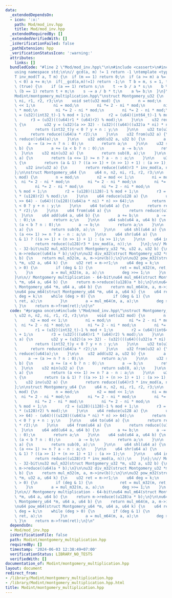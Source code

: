 ```yaml
---
data:
  _extendedDependsOn:
  - icon: ':x:'
    path: Mod/mod_inv.hpp
    title: Mod/mod_inv.hpp
  _extendedRequiredBy: []
  _extendedVerifiedWith: []
  _isVerificationFailed: false
  _pathExtension: hpp
  _verificationStatusIcon: ':warning:'
  attributes:
    links: []
  bundledCode: "#line 2 \"Mod/mod_inv.hpp\"\n\n#include <cassert>\n#include <type_traits>\n\
    using namespace std;\n\n// gcd(a, m) != 1 return -1 \ntemplate <typename T>\n\
    T inv_mod(T a, T m) {\n  if (m == 1) return 0;\n  if (a >= m) a %= m;\n  if (a\
    \ < 0) a += m;\n  if(__gcd(a,m)!=1) return -1;\n  T b = m, s = 1, t = 0;\n  while\
    \ (true) {\n    if (a == 1) return s;\n    t -= b / a * s;\n    b %= a;\n    if\
    \ (b == 1) return t + m;\n    s -= a / b * t;\n    a %= b;\n  }\n}\n#line 3 \"\
    Modint/montgomery_multiplication.hpp\"\nstruct Montgomery_u32 {\n    u32 n, n2,\
    \ ni, r1, r2, r3;\n\n    void set(u32 mod) {\n        n = mod;\n        n2 = mod\
    \ << 1;\n        ni = mod;\n        ni *= 2 - ni * mod;\n        ni *= 2 - ni\
    \ * mod;\n        ni *= 2 - ni * mod;\n        ni *= 2 - ni * mod;\n        r1\
    \ = (u32)(int32_t)-1 % mod + 1;\n        r2 = (u64)(int64_t)-1 % mod + 1;\n  \
    \      r3 = (u32)(((u64)r1 * (u64)r2) % mod);\n    }\n\n    u32 reduce(u64 a)\
    \ {\n        u32 y = (u32)(a >> 32) - (u32)(((u64)((u32)a * ni) * n) >> 32);\n\
    \        return (int32_t)y < 0 ? y + n : y;\n    }\n\n    u32 to(u32 a) {\n  \
    \      return reduce((u64)a * r2);\n    }\n\n    u32 from(u32 a) {\n        return\
    \ reduce((u64)a);\n    }\n\n    u32 add(u32 a, u32 b) {\n        a += b;\n   \
    \     a -= (a >= n ? n : 0);\n        return a;\n    }\n\n    u32 sub(u32 a, u32\
    \ b) {\n        a += (a < b ? n : 0);\n        a -= b;\n        return a;\n  \
    \  }\n\n    u32 min(u32 a) {\n        return sub(0, a);\n    }\n\n    u32 shl(u32\
    \ a) {\n        return (a <<= 1) >= n ? a - n : a;\n    }\n\n    u32 shr(u32 a)\
    \ {\n        return (a & 1) ? ((a >> 1) + (n >> 1) + 1) : (a >> 1);\n    }\n\n\
    \    u32 inv(u32 a) {\n        return reduce((u64)r3 * inv_mod(a, n));\n    }\n\
    };\n\nstruct Montgomery_u64 {\n    u64 n, n2, ni, r1, r2, r3;\n\n    void set(u64\
    \ mod) {\n        n = mod;\n        n2 = mod << 1;\n        ni = mod;\n      \
    \  ni *= 2 - ni * mod;\n        ni *= 2 - ni * mod;\n        ni *= 2 - ni * mod;\n\
    \        ni *= 2 - ni * mod;\n        ni *= 2 - ni * mod;\n        r1 = (u64)(int64_t)-1\
    \ % mod + 1;\n        r2 = (u128)(i128)-1 % mod + 1;\n        r3 = (u64)(((u128)r1\
    \ * (u128)r2) % mod);\n    }\n\n    u64 reduce(u128 a) {\n        u64 y = (u64)(a\
    \ >> 64) - (u64)(((u128)((u64)a * ni) * n) >> 64);\n        return (int64_t)y\
    \ < 0 ? y + n : y;\n    }\n\n    u64 to(u64 a) {\n        return reduce((u128)a\
    \ * r2);\n    }\n\n    u64 from(u64 a) {\n        return reduce((u128)a);\n  \
    \  }\n\n    u64 add(u64 a, u64 b) {\n        a += b;\n        a -= (a >= n ? n\
    \ : 0);\n        return a;\n    }\n\n    u64 sub(u64 a, u64 b) {\n        a +=\
    \ (a < b ? n : 0);\n        a -= b;\n        return a;\n    }\n\n    u64 min(u64\
    \ a) {\n        return sub(0, a);\n    }\n\n    u64 shl(u64 a) {\n        return\
    \ (a <<= 1) >= n ? a - n : a;\n    }\n\n    u64 shr(u64 a) {\n        return (a\
    \ & 1) ? ((a >> 1) + (n >> 1) + 1) : (a >> 1);\n    }\n\n    u64 inv(u64 a) {\n\
    \        return reduce((u128)r3 * inv_mod(a, n));\n    }\n};\n// Montgomery multiplication\
    \ - 32-bit\nu32 mul_m32(struct Montgomery_u32 *m, u32 a, u32 b) {\n    return\
    \ m->reduce((u64)a * b);\n}\n\nu32 div_m32(struct Montgomery_u32 *m, u32 a, u32\
    \ b) {\n    return mul_m32(m, a, m->inv(b));\n}\n\nu32 pow_m32(struct Montgomery_u32\
    \ *m, u32 a, u64 k) {\n    u32 ret = m->r1;\n    u64 deg = k;\n    while (deg\
    \ > 0) {\n        if (deg & 1) {\n            ret = mul_m32(m, ret, a);\n    \
    \    }\n        a = mul_m32(m, a, a);\n        deg >>= 1;\n    }\n    return m->from(ret);\n\
    }\n\n// Montgomery multiplication - 64-bit\nu64 mul_m64(struct Montgomery_u64\
    \ *m, u64 a, u64 b) {\n    return m->reduce((u128)a * b);\n}\n\nu64 div_m64(struct\
    \ Montgomery_u64 *m, u64 a, u64 b) {\n    return mul_m64(m, a, m->inv(b));\n}\n\
    \nu64 pow_m64(struct Montgomery_u64 *m, u64 a, u64 k) {\n    u64 ret = m->r1,\
    \ deg = k;\n    while (deg > 0) {\n        if (deg & 1) {\n            ret = mul_m64(m,\
    \ ret, a);\n        }\n        a = mul_m64(m, a, a);\n        deg >>= 1;\n   \
    \ }\n    return m->from(ret);\n}\n"
  code: "#pragma once\n#include \"Mod/mod_inv.hpp\"\nstruct Montgomery_u32 {\n   \
    \ u32 n, n2, ni, r1, r2, r3;\n\n    void set(u32 mod) {\n        n = mod;\n  \
    \      n2 = mod << 1;\n        ni = mod;\n        ni *= 2 - ni * mod;\n      \
    \  ni *= 2 - ni * mod;\n        ni *= 2 - ni * mod;\n        ni *= 2 - ni * mod;\n\
    \        r1 = (u32)(int32_t)-1 % mod + 1;\n        r2 = (u64)(int64_t)-1 % mod\
    \ + 1;\n        r3 = (u32)(((u64)r1 * (u64)r2) % mod);\n    }\n\n    u32 reduce(u64\
    \ a) {\n        u32 y = (u32)(a >> 32) - (u32)(((u64)((u32)a * ni) * n) >> 32);\n\
    \        return (int32_t)y < 0 ? y + n : y;\n    }\n\n    u32 to(u32 a) {\n  \
    \      return reduce((u64)a * r2);\n    }\n\n    u32 from(u32 a) {\n        return\
    \ reduce((u64)a);\n    }\n\n    u32 add(u32 a, u32 b) {\n        a += b;\n   \
    \     a -= (a >= n ? n : 0);\n        return a;\n    }\n\n    u32 sub(u32 a, u32\
    \ b) {\n        a += (a < b ? n : 0);\n        a -= b;\n        return a;\n  \
    \  }\n\n    u32 min(u32 a) {\n        return sub(0, a);\n    }\n\n    u32 shl(u32\
    \ a) {\n        return (a <<= 1) >= n ? a - n : a;\n    }\n\n    u32 shr(u32 a)\
    \ {\n        return (a & 1) ? ((a >> 1) + (n >> 1) + 1) : (a >> 1);\n    }\n\n\
    \    u32 inv(u32 a) {\n        return reduce((u64)r3 * inv_mod(a, n));\n    }\n\
    };\n\nstruct Montgomery_u64 {\n    u64 n, n2, ni, r1, r2, r3;\n\n    void set(u64\
    \ mod) {\n        n = mod;\n        n2 = mod << 1;\n        ni = mod;\n      \
    \  ni *= 2 - ni * mod;\n        ni *= 2 - ni * mod;\n        ni *= 2 - ni * mod;\n\
    \        ni *= 2 - ni * mod;\n        ni *= 2 - ni * mod;\n        r1 = (u64)(int64_t)-1\
    \ % mod + 1;\n        r2 = (u128)(i128)-1 % mod + 1;\n        r3 = (u64)(((u128)r1\
    \ * (u128)r2) % mod);\n    }\n\n    u64 reduce(u128 a) {\n        u64 y = (u64)(a\
    \ >> 64) - (u64)(((u128)((u64)a * ni) * n) >> 64);\n        return (int64_t)y\
    \ < 0 ? y + n : y;\n    }\n\n    u64 to(u64 a) {\n        return reduce((u128)a\
    \ * r2);\n    }\n\n    u64 from(u64 a) {\n        return reduce((u128)a);\n  \
    \  }\n\n    u64 add(u64 a, u64 b) {\n        a += b;\n        a -= (a >= n ? n\
    \ : 0);\n        return a;\n    }\n\n    u64 sub(u64 a, u64 b) {\n        a +=\
    \ (a < b ? n : 0);\n        a -= b;\n        return a;\n    }\n\n    u64 min(u64\
    \ a) {\n        return sub(0, a);\n    }\n\n    u64 shl(u64 a) {\n        return\
    \ (a <<= 1) >= n ? a - n : a;\n    }\n\n    u64 shr(u64 a) {\n        return (a\
    \ & 1) ? ((a >> 1) + (n >> 1) + 1) : (a >> 1);\n    }\n\n    u64 inv(u64 a) {\n\
    \        return reduce((u128)r3 * inv_mod(a, n));\n    }\n};\n// Montgomery multiplication\
    \ - 32-bit\nu32 mul_m32(struct Montgomery_u32 *m, u32 a, u32 b) {\n    return\
    \ m->reduce((u64)a * b);\n}\n\nu32 div_m32(struct Montgomery_u32 *m, u32 a, u32\
    \ b) {\n    return mul_m32(m, a, m->inv(b));\n}\n\nu32 pow_m32(struct Montgomery_u32\
    \ *m, u32 a, u64 k) {\n    u32 ret = m->r1;\n    u64 deg = k;\n    while (deg\
    \ > 0) {\n        if (deg & 1) {\n            ret = mul_m32(m, ret, a);\n    \
    \    }\n        a = mul_m32(m, a, a);\n        deg >>= 1;\n    }\n    return m->from(ret);\n\
    }\n\n// Montgomery multiplication - 64-bit\nu64 mul_m64(struct Montgomery_u64\
    \ *m, u64 a, u64 b) {\n    return m->reduce((u128)a * b);\n}\n\nu64 div_m64(struct\
    \ Montgomery_u64 *m, u64 a, u64 b) {\n    return mul_m64(m, a, m->inv(b));\n}\n\
    \nu64 pow_m64(struct Montgomery_u64 *m, u64 a, u64 k) {\n    u64 ret = m->r1,\
    \ deg = k;\n    while (deg > 0) {\n        if (deg & 1) {\n            ret = mul_m64(m,\
    \ ret, a);\n        }\n        a = mul_m64(m, a, a);\n        deg >>= 1;\n   \
    \ }\n    return m->from(ret);\n}\n"
  dependsOn:
  - Mod/mod_inv.hpp
  isVerificationFile: false
  path: Modint/montgomery_multiplication.hpp
  requiredBy: []
  timestamp: '2024-06-03 12:38:49+07:00'
  verificationStatus: LIBRARY_NO_TESTS
  verifiedWith: []
documentation_of: Modint/montgomery_multiplication.hpp
layout: document
redirect_from:
- /library/Modint/montgomery_multiplication.hpp
- /library/Modint/montgomery_multiplication.hpp.html
title: Modint/montgomery_multiplication.hpp
---
```

